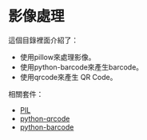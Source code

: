 # 影像處理

這個目錄裡面介紹了：

* 使用pillow來處理影像。
* 使用python-barcode來產生barcode。
* 使用qrcode來產生 QR Code。

相關套件：

* [PIL](https://pillow.readthedocs.io/en/stable/)
* [python-qrcode](https://github.com/lincolnloop/python-qrcode)
* [python-barcode](https://github.com/LasLabs/python-barcode)